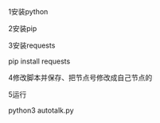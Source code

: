 1安装python

2安装pip

3安装requests

pip install requests

4修改脚本并保存、把节点号修改成自己节点的

5运行

python3 autotalk.py
